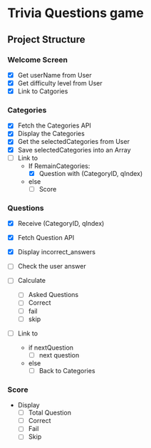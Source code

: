 # Trivia Questions game

## Project Structure

### Welcome Screen 

- [x] Get userName from User
- [x] Get difficulty level from User
- [x] Link to Catgories

### Categories

- [x] Fetch the Categories API
- [x] Display the Categories
- [x] Get the selectedCategories from User
- [x] Save selectedCategories into an Array
- [ ] Link to
    - If RemainCategories:
        - [x] Question with (CategoryID, qIndex)
    - else
        - [ ] Score
         
### Questions

- [x] Receive (CategoryID, qIndex)
- [x] Fetch Question API
- [x] Display incorrect_answers
- [ ] Check the user answer

- [ ] Calculate
    - [ ] Asked Questions
    - [ ] Correct
    - [ ] fail
    - [ ] skip 
- [ ] Link to
    - if nextQuestion
        - [ ] next question
    - else
        - [ ] Back to Categories
### Score

- Display
    - [ ] Total Question
    - [ ] Correct
    - [ ] Fail
    - [ ] Skip
